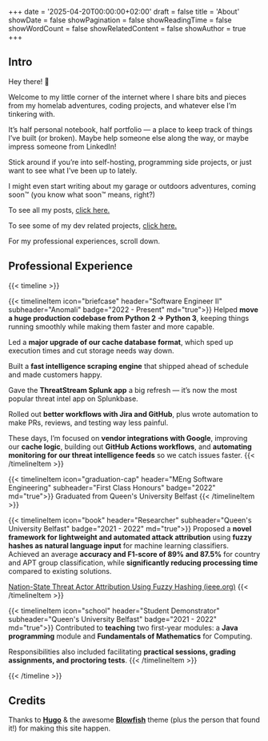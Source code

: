 +++
date = '2025-04-20T00:00:00+02:00'
draft = false
title = 'About'
showDate = false
showPagination = false
showReadingTime = false
showWordCount = false
showRelatedContent = false
showAuthor = true
+++
## Intro
Hey there! 👋

Welcome to my little corner of the internet where I share bits and pieces from my homelab adventures, coding projects, and whatever else I’m tinkering with.

It’s half personal notebook, half portfolio — a place to keep track of things I’ve built (or broken). Maybe help someone else along the way, or maybe impress someone from LinkedIn!

Stick around if you’re into self-hosting, programming side projects, or just want to see what I’ve been up to lately.

I might even start writing about my garage or outdoors adventures, coming soon:tm: (you know what soon:tm: means, right?)

To see all my posts, [click here.](/posts)

To see some of my dev related projects, [click here.](/categories/projects/)

For my professional experiences, scroll down.

## Professional Experience

{{< timeline >}}

{{< timelineItem icon="briefcase" header="Software Engineer II" subheader="Anomali" badge="2022 - Present" md="true">}}
Helped **move a huge production codebase from Python 2 → Python 3**, keeping things running smoothly while making them faster and more capable.

Led a **major upgrade of our cache database format**, which sped up execution times and cut storage needs way down.

Built a **fast intelligence scraping engine** that shipped ahead of schedule and made customers happy.

Gave the **ThreatStream Splunk app** a big refresh — it’s now the most popular threat intel app on Splunkbase.

Rolled out **better workflows with Jira and GitHub**, plus wrote automation to make PRs, reviews, and testing way less painful.

These days, I’m focused on **vendor integrations with Google**, improving our **cache logic**, building out **GitHub Actions workflows**, and **automating monitoring for our threat intelligence feeds** so we catch issues faster.
{{< /timelineItem >}}

{{< timelineItem icon="graduation-cap" header="MEng Software Engineering" subheader="First Class Honours" badge="2022" md="true">}}
Graduated from Queen's University Belfast
{{< /timelineItem >}}

{{< timelineItem icon="book" header="Researcher" subheader="Queen's University Belfast" badge="2021 - 2022" md="true">}}
Proposed a **novel framework for lightweight and automated attack attribution** using **fuzzy hashes as natural language input** for machine learning classifiers. Achieved an average **accuracy and F1-score of 89% and 87.5%** for country and APT group classification, while **significantly reducing processing time** compared to existing solutions.

[Nation-State Threat Actor Attribution Using Fuzzy Hashing (ieee.org)](https://ieeexplore.ieee.org/document/10004581)
{{< /timelineItem >}}

{{< timelineItem icon="school" header="Student Demonstrator" subheader="Queen's University Belfast" badge="2021 - 2022" md="true">}}
Contributed to **teaching** two first-year modules: a **Java programming** module and **Fundamentals of Mathematics** for Computing.

Responsibilities also included facilitating **practical sessions, grading assignments, and proctoring tests**.
{{< /timelineItem >}}

{{< /timeline >}}

## Credits
Thanks to [**Hugo**](https://gohugo.io/) & the awesome [**Blowfish**](https://blowfish.page/) theme (plus the person that found it!) for making this site happen.
